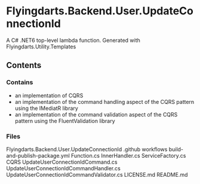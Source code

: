 # Flyingdarts.Backend.User.UpdateConnectionId
A C# .NET6 top-level lambda function.
Generated with Flyingdarts.Utility.Templates

## Contents

### Contains
- an implementation of CQRS
- an implementation of the command handling aspect of the CQRS pattern using the IMediatR library
- an implementation of the command validation aspect of the CQRS pattern using the FluentValidation library

### Files
Flyingdarts.Backend.User.UpdateConnectionId
    .github
        workflows
            build-and-publish-package.yml
    Function.cs
    InnerHandler.cs
    ServiceFactory.cs
    CQRS
        UpdateUserConnectionIdCommand.cs
        UpdateUserConnectionIdCommandHandler.cs
        UpdateUserConnectionIdCommandValidator.cs
    LICENSE.md
    README.md
